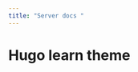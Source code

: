 ```yaml
---
title: "Server docs "
---
```


# Hugo learn theme

  
  
  
  
  
  
  
  
  
  
  
  
  
  
  
  
  
  
  
  
  
  
  
  
